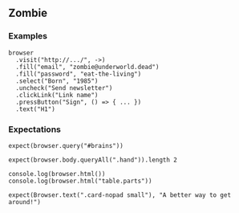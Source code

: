 Zombie
------

### Examples

    browser
      .visit("http://.../", ->)
      .fill("email", "zombie@underworld.dead")
      .fill("password", "eat-the-living")
      .select("Born", "1985")
      .uncheck("Send newsletter")
      .clickLink("Link name")
      .pressButton("Sign", () => { ... })
      .text("H1")

### Expectations

    expect(browser.query("#brains"))

    expect(browser.body.queryAll(".hand")).length 2

    console.log(browser.html())
    console.log(browser.html("table.parts"))

    expect(Browser.text(".card-nopad small"), "A better way to get around!")
